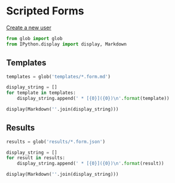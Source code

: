 <!-- Scripted Forms

Copyright (C) 2018 Simon Biggs

This software is licensed under both the Apache License, Version 2.0
(the "Apache-2.0") and the
GNU Affrero General Public License as published by the Free Software
Foundation, either version 3 of the License, or (at your option) any later
version (the "AGPL-3.0+").

You may not use this file except in compliance with both the Apache-2.0 and
the AGPL-3.0+.

Copies of these licenses can be found at:

* AGPL-3.0+ -- https://www.gnu.org/licenses/agpl-3.0.txt
* Apache-2.0 -- https://www.apache.org/licenses/LICENSE-2.0.html

Unless required by applicable law or agreed to in writing, software
distributed under the Apache-2.0 and the AGPL-3.0+ is distributed on an **"AS IS" BASIS,
WITHOUT WARRANTIES OR CONDITIONS OF ANY KIND**, either express or implied. See
the Apache-2.0 and the AGPL-3.0+ for the specific language governing permissions and
limitations under the Apache-2.0 and the AGPL-3.0+. -->

<!-- markdownlint-disable MD033 -->

# Scripted Forms

[Create a new user](./new-user.form.md)



<section-start always>

```python
from glob import glob
from IPython.display import display, Markdown
```

## Templates

```python
templates = glob('templates/*.form.md')

display_string = []
for template in templates:
    display_string.append(' * [{0}]({0})\n'.format(template))

display(Markdown(''.join(display_string)))
```

## Results

```python
results = glob('results/*.form.json')

display_string = []
for result in results:
    display_string.append(' * [{0}]({0})\n'.format(result))

display(Markdown(''.join(display_string)))
```

</section-start>